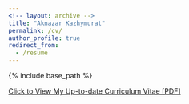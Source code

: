 ```yaml
---
<!-- layout: archive -->
title: "Aknazar Kazhymurat"
permalink: /cv/
author_profile: true
redirect_from:
  - /resume
---
```


{% include base_path %}

[Click to View My Up-to-date Curriculum Vitae [PDF]](http://polishman.github.io/files/CV_kazh.pdf)

<!-- <embed src="http://lantaoyu.com/files/lantaoyu_cv.pdf" width="650" height="1800" type='application/pdf'> -->
